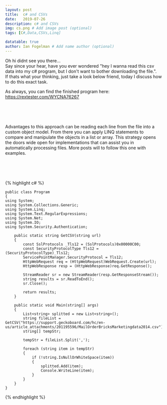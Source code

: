 ```yaml
---
layout: post
title:  c# and CSVs
date:   2019-07-26
description: c# and CSVs
img: cs.png # Add image post (optional)
tags: [C#,Data,CSVs,Linq]

datatable: true
author: Ian Fogelman # Add name author (optional)
---
```



Oh hi didnt see you there... <br />
Say since your hear, have you ever wondered "hey I wanna read this csv data into my c# program, but I don't want to bother downloading the file.". <br />
If thats what your thinking, just take a look below friend, today I discuss how to do this exact task. <br />

As always, you can find the finished program here: <br />
https://rextester.com/WYCNA76267 

<br />
<br />
<br />

Advantages to this approach can be reading each line from the file into a custom object model. From there you can apply LINQ statements to compare and manipulate the objects in a list or array. This strategy opens the doors wide open for implementations that can assist you in automatically processing files. More posts will to follow this one with examples.

<br />
<br />
<br />



{% highlight c# %}




    public class Program
    {
    using System;
    using System.Collections.Generic;
    using System.Linq;
    using System.Text.RegularExpressions;
    using System.Net;
    using System.IO;
    using System.Security.Authentication;
    
        public static string GetCSV(string url)
        {
            const SslProtocols _Tls12 = (SslProtocols)0x00000C00;
            const SecurityProtocolType Tls12 = (SecurityProtocolType)_Tls12;
            ServicePointManager.SecurityProtocol = Tls12;
            HttpWebRequest req = (HttpWebRequest)WebRequest.Create(url);
            HttpWebResponse resp = (HttpWebResponse)req.GetResponse();

            StreamReader sr = new StreamReader(resp.GetResponseStream());
            string results = sr.ReadToEnd();
            sr.Close();

            return results;
        } 
        
        public static void Main(string[] args)
        {
            List<string> splitted = new List<string>();
            string fileList = GetCSV("https://support.geckoboard.com/hc/en-us/article_attachments/201195596/MailOrderBricksMarketingdata2014.csv");
            string[] tempStr;

            tempStr = fileList.Split(',');

            foreach (string item in tempStr)
            {
                if (!string.IsNullOrWhiteSpace(item))
                {
                    splitted.Add(item);
                    Console.WriteLine(item);
                }
            }
        }
    }

{% endhighlight %}  
